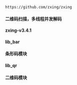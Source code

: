 
```
https://github.com/zxing/zxing
```

#### 二维码扫描，多线程并发解码
#### zxing-v3.4.1


#### lib_bar
#### 条形码模块

#### lib_qr
#### 二维码模块
